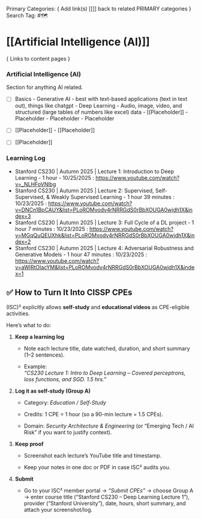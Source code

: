Primary Categories: { Add link(s) [[]] back to related PRIMARY categories }
Search Tag: #🗺  

# [[Artificial Intelligence (AI)]]  
{ Links to content pages }



### Artificial Intelligence (AI)
Section for anything AI related.

- [ ] Basics
                - Generative AI - best with text-based applications (text in text out), things like chatgpt
                - Deep Learning - Audio, image, video, and structured (large tables of numbers like excel) data
                - [[Placeholder]]
                                - Placeholder
                                - Placeholder
                - Placeholder


- [ ] [[Placeholder]]
		- [[Placeholder]]
- [ ] [[Placeholder]]




### Learning Log

- Stanford CS230 | Autumn 2025 | Lecture 1: Introduction to Deep Learning - 1 hour - 10/25/2025 : https://www.youtube.com/watch?v=_NLHFoVNlbg
- Stanford CS230 | Autumn 2025 | Lecture 2: Supervised, Self-Supervised, & Weakly Supervised Learning - 1 hour 39 minutes : 10/23/2025 : https://www.youtube.com/watch?v=DNCn1BpCAUY&list=PLoROMvodv4rNRRGdS0rBbXOUGA0wjdh1X&index=3
- Stanford CS230 | Autumn 2025 | Lecture 3: Full Cycle of a DL project - 1 hour 7 minutes : 10/23/2025 : https://www.youtube.com/watch?v=MGqQuQEUXhk&list=PLoROMvodv4rNRRGdS0rBbXOUGA0wjdh1X&index=2
- Stanford CS230 | Autumn 2025 | Lecture 4: Adversarial Robustness and Generative Models - 1 hour 47 minutes : 10/23/2025 : https://www.youtube.com/watch?v=aWlRtOlacYM&list=PLoROMvodv4rNRRGdS0rBbXOUGA0wjdh1X&index=1

## ✅ How to Turn It Into CISSP CPEs

(ISC)² explicitly allows **self-study** and **educational videos** as CPE-eligible activities.

Here’s what to do:

1. **Keep a learning log**
    
    - Note each lecture title, date watched, duration, and short summary (1–2 sentences).
        
    - Example:  
        _“CS230 Lecture 1: Intro to Deep Learning – Covered perceptrons, loss functions, and SGD. 1.5 hrs.”_
        
2. **Log it as self-study (Group A)**
    
    - Category: _Education / Self-Study_
        
    - Credits: 1 CPE = 1 hour (so a 90-min lecture = 1.5 CPEs).
        
    - Domain: _Security Architecture & Engineering_ (or “Emerging Tech / AI Risk” if you want to justify context).
        
3. **Keep proof**
    
    - Screenshot each lecture’s YouTube title and timestamp.
        
    - Keep your notes in one doc or PDF in case ISC² audits you.
        
4. **Submit**
    
    - Go to your ISC² member portal → _“Submit CPEs”_ → choose Group A → enter course title (“Stanford CS230 – Deep Learning Lecture 1”), provider (“Stanford University”), date, hours, short summary, and attach your screenshot/log.